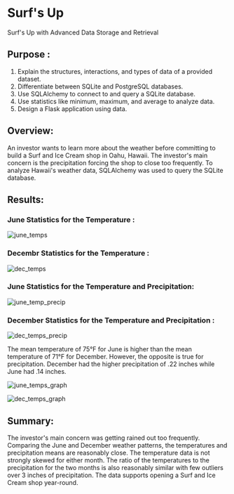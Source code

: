 # Surf's Up

Surf's Up with Advanced Data Storage and Retrieval

## Purpose :

1.	Explain the structures, interactions, and types of data of a provided dataset.
2.	Differentiate between SQLite and PostgreSQL databases.
3.	Use SQLAlchemy to connect to and query a SQLite database.
4.	Use statistics like minimum, maximum, and average to analyze data.
5.	Design a Flask application using data.

## Overview:

An investor wants to learn more about the weather before committing to build a Surf and Ice Cream shop in Oahu, Hawaii. The investor's main concern is the precipitation forcing the shop to close too frequently. To analyze Hawaii's weather data, SQLAlchemy was used to query the SQLite database.

## Results:

### June Statistics for the Temperature :
![june_temps](https://user-images.githubusercontent.com/103727169/182663348-634b7510-b306-47e0-8cf6-7085af711c66.png)

### Decembr Statistics for the Temperature :
![dec_temps](https://user-images.githubusercontent.com/103727169/182663400-8d590901-b279-48b5-acb1-b97bfc4dd232.png)

### June Statistics for the Temperature and Precipitation:
![june_temp_precip](https://user-images.githubusercontent.com/103727169/182663473-2928d025-f74f-41cb-8ccd-0a861b8db9fc.png)

### December Statistics for the Temperature and Precipitation :
![dec_temps_precip](https://user-images.githubusercontent.com/103727169/182663522-669aa3a7-2dc1-4382-9bde-cc1727be9147.png)

The mean temperature of 75°F for June is higher than the mean temperature of 71°F for December. However, the opposite is true for precipitation. December had the higher precipitation of .22 inches while June had .14 inches.

![june_temps_graph](https://user-images.githubusercontent.com/103727169/182663591-3fab2db3-3145-4c9b-b304-8c1e63cf83d1.png)

![dec_temps_graph](https://user-images.githubusercontent.com/103727169/182663635-237e6fde-b11c-465a-af76-5ac5551e34c6.png)

 
## Summary:
The investor's main concern was getting rained out too frequently. Comparing the June and December weather patterns, the temperatures and precipitation means are reasonably close. The temperature data is not strongly skewed for either month. The ratio of the temperatures to the precipitation for the two months is also reasonably similar with few outliers over 3 inches of precipitation. The data supports opening a Surf and Ice Cream shop year-round.

